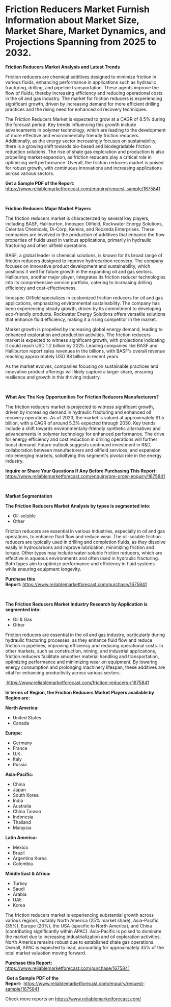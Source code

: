 <p><h1>Friction Reducers Market Furnish Information about Market Size, Market Share, Market Dynamics, and Projections Spanning from 2025 to 2032.</h1></p><p><strong>Friction Reducers Market Analysis and Latest Trends</strong></p>
<p><p>Friction reducers are chemical additives designed to minimize friction in various fluids, enhancing performance in applications such as hydraulic fracturing, drilling, and pipeline transportation. These agents improve the flow of fluids, thereby increasing efficiency and reducing operational costs in the oil and gas industry. The market for friction reducers is experiencing significant growth, driven by increasing demand for more efficient drilling practices and the rising need for enhanced oil recovery techniques.</p><p>The Friction Reducers Market is expected to grow at a CAGR of 8.5% during the forecast period. Key trends influencing this growth include advancements in polymer technology, which are leading to the development of more effective and environmentally friendly friction reducers. Additionally, as the energy sector increasingly focuses on sustainability, there is a growing shift towards bio-based and biodegradable friction reduction solutions. The rise of shale gas exploration and production is also propelling market expansion, as friction reducers play a critical role in optimizing well performance. Overall, the friction reducers market is poised for robust growth, with continuous innovations and increasing applications across various sectors.</p></p>
<p><strong>Get a Sample PDF of the Report:&nbsp;</strong> <a href="https://www.reliablemarketforecast.com/enquiry/request-sample/1675841?utm_campaign=2193&utm_medium=2&utm_source=Github&utm_content=ia&utm_term=31012025&utm_id=friction-reducers">https://www.reliablemarketforecast.com/enquiry/request-sample/1675841</a></p>
<p>&nbsp;</p>
<p><strong>Friction Reducers Major Market Players</strong></p>
<p><p>The friction reducers market is characterized by several key players, including BASF, Halliburton, Innospec Oilfield, Rockwater Energy Solutions, Celeritas Chemicals, Di-Corp, Kemira, and Rocanda Enterprises. These companies are involved in the production of additives that enhance the flow properties of fluids used in various applications, primarily in hydraulic fracturing and other oilfield operations.</p><p>BASF, a global leader in chemical solutions, is known for its broad range of friction reducers designed to improve hydrocarbon recovery. The company focuses on innovative product development and sustainability, which positions it well for future growth in the expanding oil and gas sectors. Halliburton, another major player, integrates its friction reducer technologies into its comprehensive service portfolio, catering to increasing drilling efficiency and cost-effectiveness.</p><p>Innospec Oilfield specializes in customized friction reducers for oil and gas applications, emphasizing environmental sustainability. The company has been experiencing steady growth, driven by its commitment to developing eco-friendly products. Rockwater Energy Solutions offers versatile solutions that enhance fluid efficiency, making it a rising competitor in the market.</p><p>Market growth is propelled by increasing global energy demand, leading to enhanced exploration and production activities. The friction reducers market is expected to witness significant growth, with projections indicating it could reach USD 1.2 billion by 2025. Leading companies like BASF and Halliburton report sales revenues in the billions, with BASF's overall revenue reaching approximately USD 88 billion in recent years.</p><p>As the market evolves, companies focusing on sustainable practices and innovative product offerings will likely capture a larger share, ensuring resilience and growth in this thriving industry.</p></p>
<p>&nbsp;</p>
<p><strong>What Are The Key Opportunities For Friction Reducers Manufacturers?</strong></p>
<p><p>The friction reducers market is projected to witness significant growth, driven by increasing demand in hydraulic fracturing and enhanced oil recovery operations. As of 2023, the market is valued at approximately $1.5 billion, with a CAGR of around 5.3% expected through 2030. Key trends include a shift towards environmentally-friendly synthetic alternatives and advancements in polymer technology for enhanced performance. The drive for energy efficiency and cost reduction in drilling operations will further boost demand. Future outlook suggests continued investment in R&D, collaboration between manufacturers and oilfield services, and expansion into emerging markets, solidifying this segment's pivotal role in the energy industry.</p></p>
<p><strong>Inquire or Share Your Questions If Any Before Purchasing This Report:</strong> <a href="https://www.reliablemarketforecast.com/enquiry/pre-order-enquiry/1675841?utm_campaign=2193&utm_medium=2&utm_source=Github&utm_content=ia&utm_term=31012025&utm_id=friction-reducers">https://www.reliablemarketforecast.com/enquiry/pre-order-enquiry/1675841</a></p>
<p>&nbsp;</p>
<p><strong>Market Segmentation</strong></p>
<p><strong>The Friction Reducers Market Analysis by types is segmented into:</strong></p>
<p><ul><li>Oil-soluble</li><li>Other</li></ul></p>
<p><p>Friction reducers are essential in various industries, especially in oil and gas operations, to enhance fluid flow and reduce wear. The oil-soluble friction reducers are typically used in drilling and completion fluids, as they dissolve easily in hydrocarbons and improve lubrication, minimizing friction and torque. Other types may include water-soluble friction reducers, which are effective in aqueous environments and often used in hydraulic fracturing. Both types aim to optimize performance and efficiency in fluid systems while ensuring equipment longevity.</p></p>
<p><strong>Purchase this Report:&nbsp;</strong><a href="https://www.reliablemarketforecast.com/purchase/1675841?utm_campaign=2193&utm_medium=2&utm_source=Github&utm_content=ia&utm_term=31012025&utm_id=friction-reducers">https://www.reliablemarketforecast.com/purchase/1675841</a></p>
<p>&nbsp;</p>
<p><strong>The Friction Reducers Market Industry Research by Application is segmented into:</strong></p>
<p><ul><li>Oil & Gas</li><li>Other</li></ul></p>
<p><p>Friction reducers are essential in the oil and gas industry, particularly during hydraulic fracturing processes, as they enhance fluid flow and reduce friction in pipelines, improving efficiency and reducing operational costs. In other markets, such as construction, mining, and industrial applications, friction reducers facilitate smoother material handling and transportation, optimizing performance and minimizing wear on equipment. By lowering energy consumption and prolonging machinery lifespan, these additives are vital for enhancing productivity across various sectors.</p></p>
<p><a href="https://www.reliablemarketforecast.com/friction-reducers-r1675841?utm_campaign=2193&utm_medium=2&utm_source=Github&utm_content=ia&utm_term=31012025&utm_id=friction-reducers">&nbsp;https://www.reliablemarketforecast.com/friction-reducers-r1675841</a></p>
<p><strong>In terms of Region, the Friction Reducers Market Players available by Region are:</strong></p>
<p>
    <p> <strong> North America: </strong>
        <ul>
            <li>United States</li>
            <li>Canada</li>
        </ul>
        </p> 
    <p> <strong> Europe: </strong>
        <ul>
            <li>Germany</li>
            <li>France</li>
            <li>U.K.</li>
            <li>Italy</li>
            <li>Russia</li>
        </ul>
        </p> 
    <p> <strong> Asia-Pacific: </strong>
        <ul>
            <li>China</li>
            <li>Japan</li>
            <li>South Korea</li>
            <li>India</li>
            <li>Australia</li>
            <li>China Taiwan</li>
            <li>Indonesia</li>
            <li>Thailand</li>
            <li>Malaysia</li>
        </ul>
        </p> 
    <p> <strong> Latin America: </strong>
        <ul>
            <li>Mexico</li>
            <li>Brazil</li>
            <li>Argentina Korea</li>
            <li>Colombia</li>
        </ul>
        </p> 
    <p> <strong> Middle East & Africa: </strong>
        <ul>
            <li>Turkey</li>
            <li>Saudi</li>
            <li>Arabia</li>
            <li>UAE</li>
            <li>Korea</li>
        </ul>
    </p>
    </p>
<p><p>The friction reducers market is experiencing substantial growth across various regions, notably North America (25% market share), Asia-Pacific (35%), Europe (20%), the USA (specific to North America), and China (contributing significantly within APAC). Asia-Pacific is poised to dominate the market due to increasing industrialization and oil exploration activities. North America remains robust due to established shale gas operations. Overall, APAC is expected to lead, accounting for approximately 35% of the total market valuation moving forward.</p></p>
<p><strong>Purchase this Report: </strong><a href="https://www.reliablemarketforecast.com/purchase/1675841?utm_campaign=2193&utm_medium=2&utm_source=Github&utm_content=ia&utm_term=31012025&utm_id=friction-reducers">https://www.reliablemarketforecast.com/purchase/1675841</a></p>
<p>&nbsp;<strong>Get a Sample PDF of the Report:&nbsp;&nbsp;</strong><a href="https://www.reliablemarketforecast.com/enquiry/request-sample/1675841?utm_campaign=2193&utm_medium=2&utm_source=Github&utm_content=ia&utm_term=31012025&utm_id=friction-reducers">https://www.reliablemarketforecast.com/enquiry/request-sample/1675841</a></p>
<p><strong></strong></p>
<p>Check more reports on <a href="https://www.reliablemarketforecast.com/?utm_campaign=2193&utm_medium=2&utm_source=Github&utm_content=ia&utm_term=31012025&utm_id=friction-reducers">https://www.reliablemarketforecast.com/</a></p>